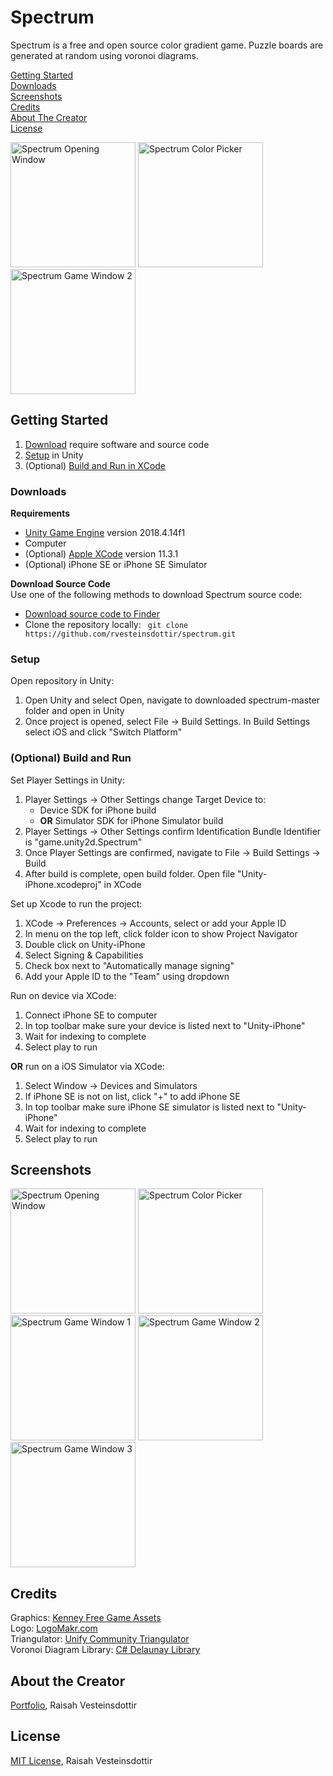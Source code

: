 # Spectrum
Spectrum is a free and open source color gradient game. Puzzle boards are generated at random using voronoi diagrams. <br>

[Getting Started](#getting-started)<br>
[Downloads](#downloads)<br>
[Screenshots](#screenshots)<br>
[Credits](#credits) <br>
[About The Creator](#about-the-creator) <br>
[License](#license) <br>

<img src="https://user-images.githubusercontent.com/52141232/72937161-6f5e0500-3d1d-11ea-95fc-b621ccc0668e.png" alt="Spectrum Opening Window" width = 200 display="inline"> <img src="https://user-images.githubusercontent.com/52141232/72937563-38d4ba00-3d1e-11ea-9c0a-8a0c592462f3.png" alt="Spectrum Color Picker" width = 200 display="inline"> <img src="https://user-images.githubusercontent.com/52141232/72937524-28bcda80-3d1e-11ea-9428-e66f5dbaed9d.png" alt="Spectrum Game Window 2" width = 200 display="inline">

## Getting Started
1. [Download](#downloads) require software and source code 
2. [Setup](#setup) in Unity 
3. (Optional) [Build and Run in XCode](#(optional)-build-and-run)

### Downloads
**Requirements**
- [Unity Game Engine](https://unity.com/) version 2018.4.14f1
- Computer
- (Optional) [Apple XCode](https://developer.apple.com/xcode/) version 11.3.1
- (Optional) iPhone SE or iPhone SE Simulator

**Download Source Code** <br>
Use one of the following methods to download Spectrum source code:
- [Download source code to Finder](https://minhaskamal.github.io/DownGit/#/home?url=https://github.com/rvesteinsdottir/spectrum)
- Clone the repository locally: ```  git clone https://github.com/rvesteinsdottir/spectrum.git  ```

### Setup
Open repository in Unity:
1. Open Unity and select Open, navigate to downloaded spectrum-master folder and open in Unity
2. Once project is opened, select File -> Build Settings. In Build Settings select iOS and click "Switch Platform"

### (Optional) Build and Run 
Set Player Settings in Unity:
1. Player Settings -> Other Settings change Target Device to:  
    - Device SDK for iPhone build
    - **OR** Simulator SDK for iPhone Simulator build
2. Player Settings -> Other Settings confirm Identification Bundle Identifier is "game.unity2d.Spectrum"
3. Once Player Settings are confirmed, navigate to File -> Build Settings -> Build
4. After build is complete, open build folder. Open file "Unity-iPhone.xcodeproj" in XCode

Set up Xcode to run the project:
1. XCode -> Preferences -> Accounts, select or add your Apple ID
2. In menu on the top left, click folder icon to show Project Navigator
3. Double click on Unity-iPhone
4. Select Signing & Capabilities
5. Check box next to "Automatically manage signing"
6. Add your Apple ID to the "Team" using dropdown

Run on device via XCode:
1. Connect iPhone SE to computer
2. In top toolbar make sure your device is listed next to "Unity-iPhone"
3. Wait for indexing to complete
4. Select play to run 

**OR** run on a iOS Simulator via XCode:
1. Select Window -> Devices and Simulators
2. If iPhone SE is not on list, click "+" to add iPhone SE
3. In top toolbar make sure iPhone SE simulator is listed next to "Unity-iPhone"
4. Wait for indexing to complete
5. Select play to run 

## Screenshots
<img src="https://user-images.githubusercontent.com/52141232/72937161-6f5e0500-3d1d-11ea-95fc-b621ccc0668e.png" alt="Spectrum Opening Window" width = 200 display="inline"> <img src="https://user-images.githubusercontent.com/52141232/72937563-38d4ba00-3d1e-11ea-9c0a-8a0c592462f3.png" alt="Spectrum Color Picker" width = 200 display="inline"> <br>
<img src="https://user-images.githubusercontent.com/52141232/72937483-104cc000-3d1e-11ea-9b80-d679561a0f04.png" alt="Spectrum Game Window 1" width = 200 display="inline"> <img src="https://user-images.githubusercontent.com/52141232/72937524-28bcda80-3d1e-11ea-9428-e66f5dbaed9d.png" alt="Spectrum Game Window 2" width = 200 display="inline"> <img src="https://user-images.githubusercontent.com/52141232/72937556-35d9c980-3d1e-11ea-831e-1ca867ddd3cf.png" alt="Spectrum Game Window 3" width = 200 display="inline">


## Credits
Graphics: [Kenney Free Game Assets](https://kenney.nl/) <br>
Logo: [LogoMakr.com](https://logomakr.com/) <br>
Triangulator: [Unify Community Triangulator](http://wiki.unity3d.com/index.php?title=Triangulator) <br>
Voronoi Diagram Library: [C# Delaunay Library](https://github.com/PouletFrit/csDelaunay)

## About the Creator
[Portfolio](https://rvesteinsdottir.github.io/), Raisah Vesteinsdottir

## License
[MIT License](https://github.com/rvesteinsdottir/spectrum/blob/master/LICENSE), Raisah Vesteinsdottir

